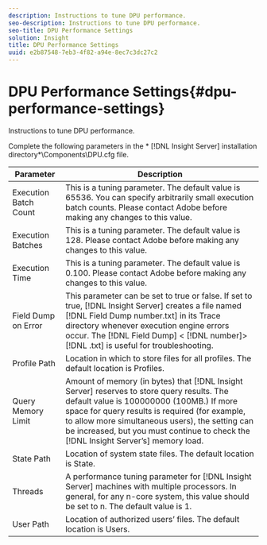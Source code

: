 ```yaml
---
description: Instructions to tune DPU performance.
seo-description: Instructions to tune DPU performance.
seo-title: DPU Performance Settings
solution: Insight
title: DPU Performance Settings
uuid: e2b87548-7eb3-4f82-a94e-8ec7c3dc27c2
---
```


# DPU Performance Settings{#dpu-performance-settings}

Instructions to tune DPU performance.

Complete the following parameters in the * [!DNL Insight Server] installation directory*\Components\DPU.cfg file.

|  Parameter  | Description  |
|---|---|
|  Execution Batch Count  | This is a tuning parameter. The default value is 65536. You can specify arbitrarily small execution batch counts. Please contact Adobe before making any changes to this value.  |
|  Execution Batches  | This is a tuning parameter. The default value is 128. Please contact Adobe before making any changes to this value.  |
|  Execution Time  | This is a tuning parameter. The default value is 0.100. Please contact Adobe before making any changes to this value.  |
|  Field Dump on Error  |This parameter can be set to true or false. If set to true, [!DNL Insight Server] creates a file named [!DNL Field Dump number.txt] in its Trace directory whenever execution engine errors occur. The [!DNL Field Dump] < [!DNL number]> [!DNL .txt] is useful for troubleshooting.  |
|  Profile Path  | Location in which to store files for all profiles. The default location is Profiles\.  |
|  Query Memory Limit  |Amount of memory (in bytes) that [!DNL Insight Server] reserves to store query results. The default value is 100000000 (100MB.) If more space for query results is required (for example, to allow more simultaneous users), the setting can be increased, but you must continue to check the [!DNL Insight Server’s] memory load.  |
|  State Path  | Location of system state files. The default location is State\.  |
|  Threads  |A performance tuning parameter for [!DNL Insight Server] machines with multiple processors. In general, for any n-core system, this value should be set to n. The default value is 1. |
|  User Path  | Location of authorized users’ files. The default location is Users\.  |

